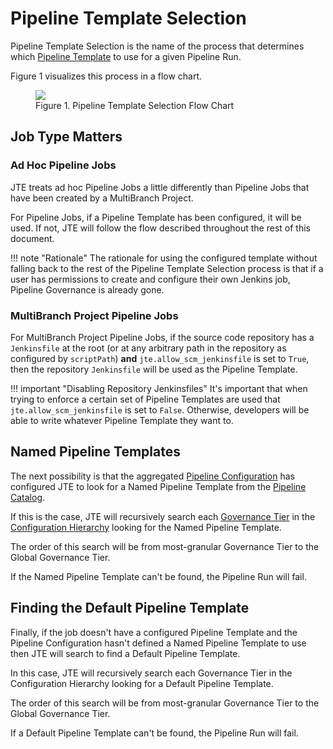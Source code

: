 # Pipeline Template Selection

Pipeline Template Selection is the name of the process that determines which [Pipeline Template](../pipeline-templates/index.md) to use for a given Pipeline Run.

Figure 1 visualizes this process in a flow chart.

<figure>
  <img src="../pipeline-template-selection.png"/>
  <figcaption>Figure 1. Pipeline Template Selection Flow Chart</figcaption>
</figure>

## Job Type Matters

### Ad Hoc Pipeline Jobs

JTE treats ad hoc Pipeline Jobs a little differently than Pipeline Jobs that have been created by a MultiBranch Project.

For Pipeline Jobs, if a Pipeline Template has been configured, it will be used.
If not, JTE will follow the flow described throughout the rest of this document.

!!! note "Rationale"
    The rationale for using the configured template without falling back to the rest of the Pipeline Template Selection process is that if a user has permissions to create and configure their own Jenkins job, Pipeline Governance is already gone.

### MultiBranch Project Pipeline Jobs

For MultiBranch Project Pipeline Jobs, if the source code repository has a `Jenkinsfile` at the root (or at any arbitrary path in the repository as configured by `scriptPath`) **and** `jte.allow_scm_jenkinsfile` is set to `True`, then the repository `Jenkinsfile` will be used as the Pipeline Template.

!!! important "Disabling Repository Jenkinsfiles"
    It's important that when trying to enforce a certain set of Pipeline Templates are used that `jte.allow_scm_jenkinsfile` is set to `False`.
    Otherwise, developers will be able to write whatever Pipeline Template they want to.

## Named Pipeline Templates

The next possibility is that the aggregated [Pipeline Configuration](../pipeline-configuration/index.md) has configured JTE to look for a Named Pipeline Template from the [Pipeline Catalog](../pipeline-templates/pipeline-catalog.md).

If this is the case, JTE will recursively search each [Governance Tier](./governance-tier.md) in the [Configuration Hierarchy](./configuration-hierarchy.md) looking for the Named Pipeline Template.

The order of this search will be from most-granular Governance Tier to the Global Governance Tier.

If the Named Pipeline Template can't be found, the Pipeline Run will fail.

## Finding the Default Pipeline Template

Finally, if the job doesn't have a configured Pipeline Template and the Pipeline Configuration hasn't defined a Named Pipeline Template to use then JTE will search to find a Default Pipeline Template.

In this case, JTE will recursively search each Governance Tier in the Configuration Hierarchy looking for a Default Pipeline Template.

The order of this search will be from most-granular Governance Tier to the Global Governance Tier.

If a Default Pipeline Template can't be found, the Pipeline Run will fail.
